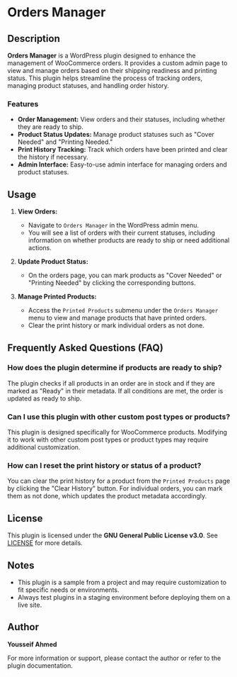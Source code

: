 # Orders Manager

## Description

**Orders Manager** is a WordPress plugin designed to enhance the management of WooCommerce orders. It provides a custom admin page to view and manage orders based on their shipping readiness and printing status. This plugin helps streamline the process of tracking orders, managing product statuses, and handling order history.

### Features
- **Order Management:** View orders and their statuses, including whether they are ready to ship.
- **Product Status Updates:** Manage product statuses such as "Cover Needed" and "Printing Needed."
- **Print History Tracking:** Track which orders have been printed and clear the history if necessary.
- **Admin Interface:** Easy-to-use admin interface for managing orders and product statuses.

## Usage

1. **View Orders:**
   - Navigate to `Orders Manager` in the WordPress admin menu.
   - You will see a list of orders with their current statuses, including information on whether products are ready to ship or need additional actions.

2. **Update Product Status:**
   - On the orders page, you can mark products as "Cover Needed" or "Printing Needed" by clicking the corresponding buttons.

3. **Manage Printed Products:**
   - Access the `Printed Products` submenu under the `Orders Manager` menu to view and manage products that have printed orders.
   - Clear the print history or mark individual orders as not done.

## Frequently Asked Questions (FAQ)

### How does the plugin determine if products are ready to ship?
The plugin checks if all products in an order are in stock and if they are marked as "Ready" in their metadata. If all conditions are met, the order is updated as ready to ship.

### Can I use this plugin with other custom post types or products?
This plugin is designed specifically for WooCommerce products. Modifying it to work with other custom post types or product types may require additional customization.

### How can I reset the print history or status of a product?
You can clear the print history for a product from the `Printed Products` page by clicking the "Clear History" button. For individual orders, you can mark them as not done, which updates the product metadata accordingly.

## License

This plugin is licensed under the **GNU General Public License v3.0**. See [LICENSE](LICENSE) for more details.

## Notes

- This plugin is a sample from a project and may require customization to fit specific needs or environments.
- Always test plugins in a staging environment before deploying them on a live site.

## Author

**Yousseif Ahmed**

For more information or support, please contact the author or refer to the plugin documentation.


